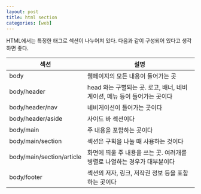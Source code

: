 ```yaml
---
layout: post
title: html section
categories: [web]
---
```


HTML에서는 특정한 태그로 섹션이 나누어져 있다. 다음과 같이 구성되어 있다고 생각하면 좋다.

| 섹션 | 설명 |
| - | - |
| body | 웹페이지의 모든 내용이 들어가는 곳 |
| body/header | head 와는 구별되는 곳. 로고, 배너, 네비게이션, 메뉴 등이 들어가는 곳이다 |
| body/header/nav | 네비게이션이 들어가는 곳이다 |
| body/header/aside | 사이드 바 섹션이다 |
| body/main | 주 내용을 포함하는 곳이다 |
| body/main/section | 섹션은 구획을 나눌 때 사용하는 것이다 |
| body/main/section/article | 화면에 띄울 주 내용을 쓰는 곳. 여러개를 병렬로 나열하는 경우가 대부분이다 |
| body/footer | 섹션의 저자, 링크, 저작권 정보 등을 포함하는 곳이다 |
